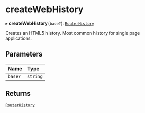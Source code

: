 # createWebHistory

▸ **createWebHistory**(`base?`): [`RouterHistory`](interfaces/RouterHistory.md)

Creates an HTML5 history. Most common history for single page applications.

## Parameters

| Name | Type |
| :------ | :------ |
| `base?` | `string` |

## Returns

[`RouterHistory`](interfaces/RouterHistory.md)